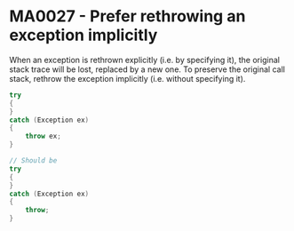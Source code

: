 # MA0027 - Prefer rethrowing an exception implicitly

When an exception is rethrown explicitly (i.e. by specifying it), the original stack trace will be lost, replaced by a new one.
To preserve the original call stack, rethrow the exception implicitly (i.e. without specifying it).

```csharp
try
{
}
catch (Exception ex)
{
    throw ex;
}

// Should be
try
{
}
catch (Exception ex)
{
    throw;
}
```
